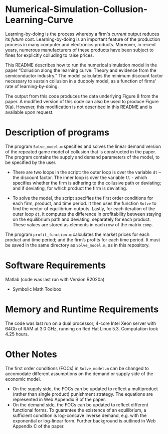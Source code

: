 # Numerical-Simulation-Collusion-Learning-Curve

Learning-by-doing is the process whereby a firm's *current* output reduces its *future* cost. Learning-by-doing is an important feature of the production process in many computer and electronics products. Moreover, in recent years, numerous manufacturers of these products have been subject to fines for explicitly colluding to raise prices.  

This README describes how to run the numerical simulation model in the paper “Collusion along the learning curve: Theory and evidence from the semiconductor industry.” The model calculates the minimum discount factor necessary to sustain collusion in a duopoly model, as a function of firms' rate of learning-by-doing. 

The output from this code produces the data underlying Figure 8 from the paper. A modified version of this code can also be used to produce Figure 9(a). However, this modification is not described in this README and is available upon request. 

# Description of programs

The program `Solve_model.m` specifies and solves the linear demand version of the repeated game model of collusion that is constructed in the paper. The program contains the supply and demand parameters of the model, to be specified by the user.

- There are two loops in the script: the outer loop is over the variable `dt` – the discount factor. The inner loop is over the variable `ll` - which specifies whether the firm is adhering to the collusive path or deviating; and if deviating, for which product the firm is deviating.

- To solve the model, the script specifies the first order conditions for each firm, product, and time period. It then uses the function `Solve` to find the vector of equilibrium outputs. Lastly, for each iteration of the outer loop `dt`, it computes the difference in profitability between staying on the equilibrium path and deviating, separately for each product. These values are stored as elements in each row of the matrix `comp`.

The program `profit_function.m` calculates the market prices for each product and time period; and the firm’s profits for each time period. It must be saved in the same directory as `Solve_model.m`, as in this repository.

# Software Requirements

Matlab (code was last run with Version R2020a)
- Symbolic Math Toolbox
	
# Memory and Runtime Requirements

The code was last run on a dual processor, 4-core Intel Xeon server with 64Gb of RAM at 3.0 GHz, running on Red Hat Linux 5.3. Computation took 4.25 hours.

# Other Notes

The first order conditions (FOCs) in `Solve_model.m` can be changed to accomodate different assumptions on the demand or supply side of the economic model.
- On the supply side, the FOCs can be updated to reflect a multiproduct (rather than single product) punishment strategy. The equations are represented in Web Appendix B of the paper. 
- On the demand side, the FOCs can be updated to reflect different functional forms. To guarantee the existence of an equilibrium, a sufficient condition is log-concave inverse demand, e.g. with the exponential or log-linear form. Further background is outlined in Web Appendix C of the paper. 



